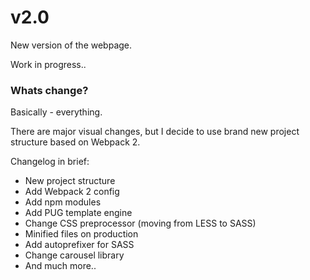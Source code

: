 # v2.0 #

New version of the webpage.

Work in progress..


### Whats change? ###

Basically - everything.

There are major visual changes, but I decide to use brand new project structure based on Webpack 2.

Changelog in brief:
* New project structure
* Add Webpack 2 config
* Add npm modules
* Add PUG template engine
* Change CSS preprocessor (moving from LESS to SASS)
* Minified files on production
* Add autoprefixer for SASS
* Change carousel library
* And much more..  
